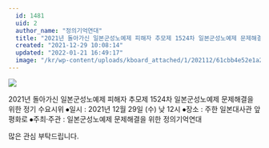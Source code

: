 ```yaml
---
  id: 1481
  uid: 2
  author_name: "정의기억연대"
  title: "2021년 돌아가신 일본군성노예제 피해자 추모제 1524차 일본군성노예제 문제해결을 위한 정기 수요시위 안내"
  created: "2021-12-29 10:08:14"
  updated: "2022-01-21 16:49:17"
  image: "/kr/wp-content/uploads/kboard_attached/1/202112/61cbb4e52e1a26927298.jpg"
---
```

![](/kr/wp-content/uploads/kboard_attached/1/202112/61cbb4e52e1a26927298.jpg)

2021년 돌아가신 일본군성노예제 피해자 추모제 1524차 일본군성노예제 문제해결을 위한 정기 수요시위
⦁일시 : 2021년 12월 29일 (수) 낮 12시 
⦁장소 : 주한 일본대사관 앞 평화로
⦁주최·주관 : 일본군성노예제 문제해결을 위한 정의기억연대

많은 관심 부탁드립니다.